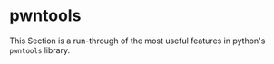 # pwntools

This Section is a run-through of the most useful features in python's `pwntools` library.

